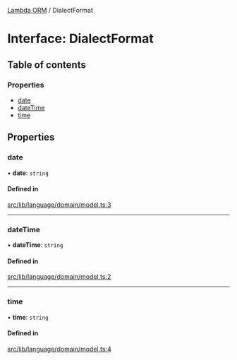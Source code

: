 [Lambda ORM](../README.md) / DialectFormat

# Interface: DialectFormat

## Table of contents

### Properties

- [date](DialectFormat.md#date)
- [dateTime](DialectFormat.md#datetime)
- [time](DialectFormat.md#time)

## Properties

### date

• **date**: `string`

#### Defined in

[src/lib/language/domain/model.ts:3](https://github.com/FlavioLionelRita/lambdaorm/blob/bea17731/src/lib/language/domain/model.ts#L3)

___

### dateTime

• **dateTime**: `string`

#### Defined in

[src/lib/language/domain/model.ts:2](https://github.com/FlavioLionelRita/lambdaorm/blob/bea17731/src/lib/language/domain/model.ts#L2)

___

### time

• **time**: `string`

#### Defined in

[src/lib/language/domain/model.ts:4](https://github.com/FlavioLionelRita/lambdaorm/blob/bea17731/src/lib/language/domain/model.ts#L4)
